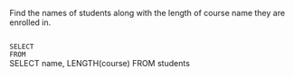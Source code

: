 Find the names of students along with the length of course name they are enrolled in.

<codeblock language="sql" dbName="students1.db" type="exercise" testMode="fixedInput">
<code>
SELECT
FROM
</code>

<solution>
SELECT name, LENGTH(course)
FROM students
</solution>
</codeblock>